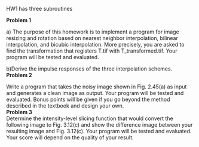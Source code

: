 HW1 has three subroutines  

**Problem 1**  

a) The purpose of this homework is to implement a program for image resizing and rotation based on nearest neighbor interpolation, bilinear interpolation, and bicubic interpolation. More precisely, you are asked to find the transformation that registers T.tif with T_transformed.tif. Your program will be tested and evaluated.  

b)Derive the impulse responses of the three interpolation schemes.  
**Problem 2**  

Write a program that takes the noisy image shown in Fig. 2.45(a) as input and generates a clean image as output. Your program will be tested and evaluated. Bonus points will be given if you go beyond the method described in the textbook and design your own.  
**Problem 3**  
Determine the intensity-level slicing function that would convert the following image to Fig. 3.12(c) and show the difference image between your resulting image and Fig. 3.12(c). Your program will be tested and evaluated. Your score will depend on the quality of your result.
